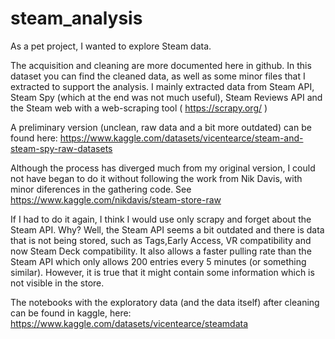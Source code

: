 # steam_analysis

As a pet project, I wanted to explore Steam data.

The acquisition and cleaning are more documented here in github. In this dataset you can find the cleaned data, as well as some minor files that I extracted to support the analysis. I mainly extracted data from Steam API, Steam Spy (which at the end was not much useful), Steam Reviews API and the Steam web with a web-scraping tool ( https://scrapy.org/ )

A preliminary version (unclean, raw data and a bit more outdated) can be found here: https://www.kaggle.com/datasets/vicentearce/steam-and-steam-spy-raw-datasets

Although the process has diverged much from my original version, I could not have began to do it without following the work from Nik Davis, with minor diferences in the gathering code.
See https://www.kaggle.com/nikdavis/steam-store-raw

If I had to do it again, I think I would use only scrapy and forget about the Steam API. Why? Well, the Steam API seems a bit outdated and there is data that is not being stored, such as Tags,Early Access, VR compatibility and now Steam Deck compatibility. It also allows a faster pulling rate than the Steam API which only allows 200 entries every 5 minutes (or something similar). However, it is true that it might contain some information which is not visible in the store.

The notebooks with the exploratory data (and the data itself) after cleaning can be found in kaggle, here: https://www.kaggle.com/datasets/vicentearce/steamdata
